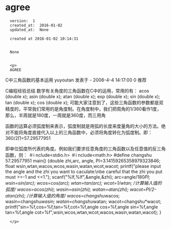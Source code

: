 
  # agree

      version:  1
      created_at:  2016-01-02
      updated_at:  None

      created at 2016-01-02 10:14:31 


      None


      <p>
      AGREE
C中三角函数的基本运用
yuyoutan 发表于 - 2008-4-4 14:17:00
0
推荐

C编程经验总结
数学有关角度的三角函数在C中的运用，常用的有：
 acos  (double x);
 asin  (double x);
 atan  (double x);
 exp   (double x);
 sin   (double x);
 tan   (double x);
 cos   (double x);
可能大家注意到了，这些三角函数的参数都是双精度的，平常我们常用的是角度制。在角度制中，我们把周角的1/360看作1度，那么，半周就是180度，一周就是360度，而三用角

函数的运算必须弧度制来表示，弧度制就是用弧的长度来度量角的大小的方法。绝对不能将角度直接代入以上的三角函数中，必须将角度转化为弧度制。即：360/2∏=57.29577951

即单位弧度所代表的角度。例如我们要求任意角度的三角函数以及任意值的反三角函数，则：
＃i nclude<stdio.h>
＃i nclude<math.h>
#define changshu 57.29577951
main()
{double zhi,arc, angle, PI=3.14159265358979323846;
 float wsin,wtan,wacos,wcos,wasin,watan,wcot,wacot;
 printf("please input the angle and the zhi you want to caculate:\nbe careful that the zhi you put must >=-1 and <=1.");
 scanf("%lf,%lf",&angle,&zhi);
 arc=angle/180*PI;
 wsin=sin(arc);
 wcos=cos(arc);
 wtan=tan(arc);
 wcot=1/wtan;
/*计算输入值的弧度*/
 wacos=acos(zhi);
 wasin=asin(zhi);
 watan=atan(zhi);
 wacot=PI/2-atan(zhi);
/*计算输入值的角度*/
 wacos=changshu*wacos;
 wasin=changshu*wasin;
 watan=changshu*watan;
 wacot=changshu*wacot;
 printf("sin=%f,cos=%f,tan=%f,cot=%f,angle cos=%f,angle sin=%f,angle tan=%f,angle cot=%f",wsin,wcos,wtan,wcot,wacos,wasin,watan,wacot);
}


      </p>

  